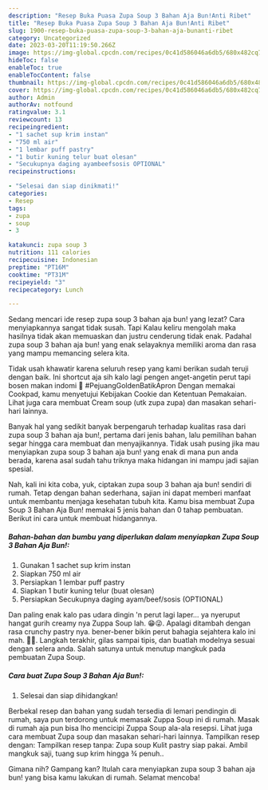 ```yaml
---
description: "Resep Buka Puasa Zupa Soup 3 Bahan Aja Bun!Anti Ribet"
title: "Resep Buka Puasa Zupa Soup 3 Bahan Aja Bun!Anti Ribet"
slug: 1900-resep-buka-puasa-zupa-soup-3-bahan-aja-bunanti-ribet
category: Uncategorized
date: 2023-03-20T11:19:50.266Z
image: https://img-global.cpcdn.com/recipes/0c41d586046a6db5/680x482cq70/zupa-soup-3-bahan-aja-bun-foto-resep-utama.jpg
hideToc: false
enableToc: true
enableTocContent: false
thumbnail: https://img-global.cpcdn.com/recipes/0c41d586046a6db5/680x482cq70/zupa-soup-3-bahan-aja-bun-foto-resep-utama.jpg
cover: https://img-global.cpcdn.com/recipes/0c41d586046a6db5/680x482cq70/zupa-soup-3-bahan-aja-bun-foto-resep-utama.jpg
author: Admin
authorAv: notfound
ratingvalue: 3.1
reviewcount: 13
recipeingredient:
- "1 sachet sup krim instan"
- "750 ml air"
- "1 lembar puff pastry"
- "1 butir kuning telur buat olesan"
- "Secukupnya daging ayambeefsosis OPTIONAL"
recipeinstructions:

- "Selesai dan siap dinikmati!"
categories:
- Resep
tags:
- zupa
- soup
- 3

katakunci: zupa soup 3 
nutrition: 111 calories
recipecuisine: Indonesian
preptime: "PT16M"
cooktime: "PT31M"
recipeyield: "3"
recipecategory: Lunch

---
```



Sedang mencari ide resep zupa soup 3 bahan aja bun! yang lezat? Cara menyiapkannya sangat tidak susah. Tapi Kalau keliru mengolah maka hasilnya tidak akan memuaskan dan justru cenderung tidak enak. Padahal zupa soup 3 bahan aja bun! yang enak selayaknya memiliki aroma dan rasa yang mampu memancing selera kita.


Tidak usah khawatir karena seluruh resep yang kami berikan sudah teruji dengan baik. Ini shortcut aja sih kalo lagi pengen anget-angetin perut tapi bosen makan indomi 🥲 #PejuangGoldenBatikApron Dengan memakai Cookpad, kamu menyetujui Kebijakan Cookie dan Ketentuan Pemakaian. Lihat juga cara membuat Cream soup (utk zupa zupa) dan masakan sehari-hari lainnya.

Banyak hal yang sedikit banyak berpengaruh terhadap kualitas rasa dari zupa soup 3 bahan aja bun!, pertama dari jenis bahan, lalu pemilihan bahan segar hingga cara membuat dan menyajikannya. Tidak usah pusing jika mau menyiapkan zupa soup 3 bahan aja bun! yang enak di mana pun anda berada, karena asal sudah tahu triknya maka hidangan ini mampu jadi sajian spesial.


Nah, kali ini kita coba, yuk, ciptakan zupa soup 3 bahan aja bun! sendiri di rumah. Tetap dengan bahan sederhana, sajian ini dapat memberi manfaat untuk membantu menjaga kesehatan tubuh kita. Kamu bisa membuat Zupa Soup 3 Bahan Aja Bun! memakai 5 jenis bahan dan 0 tahap pembuatan. Berikut ini cara untuk membuat hidangannya.

<!--inarticleads1-->

##### Bahan-bahan dan bumbu yang diperlukan dalam menyiapkan Zupa Soup 3 Bahan Aja Bun!:

1. Gunakan 1 sachet sup krim instan
1. Siapkan 750 ml air
1. Persiapkan 1 lembar puff pastry
1. Siapkan 1 butir kuning telur (buat olesan)
1. Persiapkan Secukupnya daging ayam/beef/sosis (OPTIONAL)


Dan paling enak kalo pas udara dingin &#39;n perut lagi laper… ya nyeruput hangat gurih creamy nya Zuppa Soup lah. 😁😜. Apalagi ditambah dengan rasa crunchy pastry nya. bener-bener bikin perut bahagia sejahtera kalo ini mah. 🤣🤣. Langkah terakhir, gilas sampai tipis, dan buatlah modelnya sesuai dengan selera anda. Salah satunya untuk menutup mangkuk pada pembuatan Zupa Soup. 

<!--inarticleads2-->

##### Cara buat Zupa Soup 3 Bahan Aja Bun!:


1. Selesai dan siap dihidangkan!

Berbekal resep dan bahan yang sudah tersedia di lemari pendingin di rumah, saya pun terdorong untuk memasak Zuppa Soup ini di rumah. Masak di rumah aja pun bisa lho mencicipi Zuppa Soup ala-ala resepsi. Lihat juga cara membuat Zupa soup dan masakan sehari-hari lainnya. Tampilkan resep dengan: Tampilkan resep tanpa: Zupa soup Kulit pastry siap pakai. Ambil mangkuk saji, tuang sup krim hingga ¾ penuh.. 

Gimana nih? Gampang kan? Itulah cara menyiapkan zupa soup 3 bahan aja bun! yang bisa kamu lakukan di rumah. Selamat mencoba!
